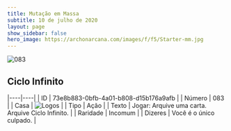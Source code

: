 ```yaml
---
title: Mutação em Massa
subtitle: 10 de julho de 2020
layout: page
show_sidebar: false
hero_image: https://archonarcana.com/images/f/f5/Starter-mm.jpg
---
```


![083](https://cdn.keyforgegame.com/media/card_front/pt/479_083_XWV688QRWQH6_pt.png)

## Ciclo Infinito

|----|----|
| ID | 73e8b883-0bfb-4a01-b808-d15b176a9afb |
| Número | 083 |
| Casa | ![Logos](https://archonarcana.com/images/thumb/c/ce/Logos.png/22px-Logos.png "Logos") |
| Tipo | Ação |
| Texto | Jogar: Arquive uma carta. Arquive Ciclo Infinito. |
| Raridade | Incomum |
| Dizeres | Você é o único culpado. |
